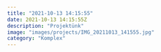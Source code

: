 ```yaml
---
title: "2021-10-13 14:15:55"
date: 2021-10-13 14:15:55Z
description: "Projektünk"
image: "images/projects/IMG_20211013_141555.jpg"
category: "Komplex"
---
```


